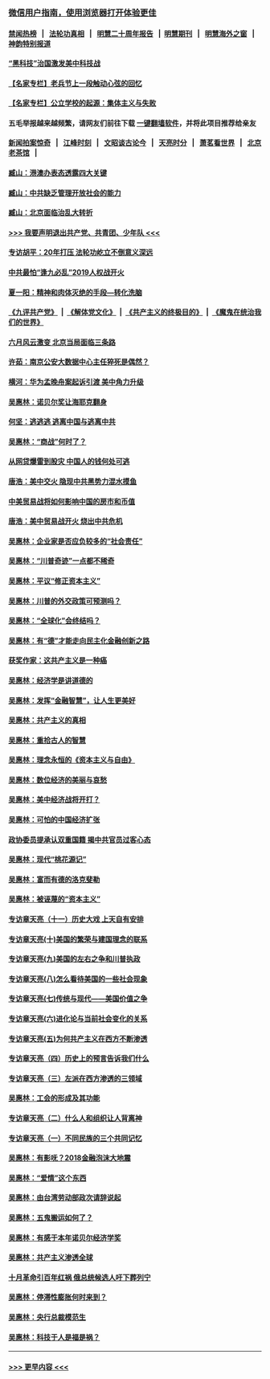 ### [微信用户指南，使用浏览器打开体验更佳](https://github.com/gfw-breaker/banned-news1/blob/master/indexes/wechat-guide.md?t=0)
#### [禁闻热榜](热点新闻.md?t=0)  &nbsp;&nbsp;|&nbsp;&nbsp; [法轮功真相](https://github.com/gfw-breaker/truth/blob/master/README.md?t=0) &nbsp;&nbsp;|&nbsp;&nbsp; [明慧二十周年报告](https://github.com/gfw-breaker/mh-reports/blob/master/README.md?t=0) &nbsp;&nbsp;|&nbsp;&nbsp;[明慧期刊](https://github.com/gfw-breaker/mh-qikan) &nbsp;&nbsp;|&nbsp;&nbsp; [明慧海外之窗](https://github.com/gfw-breaker/mh-news/blob/master/README.md?t=0) &nbsp;&nbsp;|&nbsp;&nbsp; [神韵特别报道](https://github.com/gfw-breaker/mh-news/blob/master/shenyun.md?t=0)
#### [“黑科技”治国激发美中科技战](../pages/nsc423/n11638056.md?t=02060211) 
#### [【名家专栏】老兵节上一段触动心弦的回忆](../pages/nsc423/n11646016.md?t=02060211) 
#### [【名家专栏】公立学校的起源：集体主义与失败](../pages/nsc423/n11601833.md?t=02060211) 
#### 五毛举报越来越频繁，请网友们前往下载 [一键翻墙软件](https://github.com/gfw-breaker/ssr-accounts)，并将此项目推荐给亲友
#### [新闻拍案惊奇](https://github.com/gfw-breaker/banned-news1/blob/master/pages/link4.md) &nbsp;&nbsp;|&nbsp;&nbsp; [江峰时刻](https://github.com/gfw-breaker/banned-news1/blob/master/pages/link4.md) &nbsp;&nbsp;|&nbsp;&nbsp; [文昭谈古论今](https://github.com/gfw-breaker/banned-news1/blob/master/pages/link4.md) &nbsp;&nbsp;|&nbsp;&nbsp; [天亮时分](https://github.com/gfw-breaker/banned-news1/blob/master/pages/link4.md) &nbsp;&nbsp;|&nbsp;&nbsp; [萧茗看世界](https://github.com/gfw-breaker/banned-news1/blob/master/pages/link4.md) &nbsp;&nbsp;|&nbsp;&nbsp; [北京老茶馆](https://github.com/gfw-breaker/banned-news1/blob/master/pages/link4.md) &nbsp;&nbsp;|&nbsp;&nbsp; 
#### [臧山：港澳办表态透露四大关键](../pages/nsc423/n11421628.md?t=02060211) 
#### [臧山：中共缺乏管理开放社会的能力](../pages/nsc423/n11407457.md?t=02060211) 
#### [臧山：北京面临治乱大转折](../pages/nsc423/n11406895.md?t=02060211) 
#### [>>> 我要声明退出共产党、共青团、少年队 <<<](https://github.com/begood0513/goodnews/blob/master/quit/letter.md) 
#### [专访胡平：20年打压 法轮功屹立不倒意义深远](../pages/nsc423/n11398800.md?t=02060211) 
#### [中共最怕“逢九必乱”2019人权战开火](../pages/nsc423/n11385248.md?t=02060211) 
#### [夏一阳：精神和肉体灭绝的手段—转化洗脑](../pages/nsc423/n11368250.md?t=02060211) 
#### [《九评共产党》](https://github.com/begood0513/9ping.md/blob/master/README.md) &nbsp;|&nbsp; [《解体党文化》](../../../../jtdwh.md/blob/master/README.md)  &nbsp;|&nbsp; [《共产主义的终极目的》](../../../../gczydzjmd.md/blob/master/README.md) &nbsp;|&nbsp; [《魔鬼在统治我们的世界》](../../../../mgztzwmdsj.md/blob/master/README.md) 
#### [六月风云激变 北京当局面临三条路](../pages/nsc423/n11313668.md?t=02060211) 
#### [许茹：南京公安大数据中心主任猝死是偶然？](../pages/nsc423/n11064744.md?t=02060211) 
#### [横河：华为孟晚舟案起诉引渡 美中角力升级](../pages/nsc423/n11027230.md?t=02060211) 
#### [吴惠林：诺贝尔奖让海耶克翻身](../pages/nsc423/n10890049.md?t=02060211) 
#### [何坚：逃逃逃 逃离中国与逃离中共](../pages/nsc423/n10592891.md?t=02060211) 
#### [吴惠林：“商战”何时了？](../pages/nsc423/n10573558.md?t=02060211) 
#### [从网贷爆雷到股灾 中国人的钱何处可逃](../pages/nsc423/n10572800.md?t=02060211) 
#### [唐浩：美中交火 隐现中共黑势力混水摸鱼](../pages/nsc423/n10544040.md?t=02060211) 
#### [中美贸易战将如何影响中国的房市和币值](../pages/nsc423/n10543697.md?t=02060211) 
#### [唐浩：美中贸易战开火 烧出中共危机](../pages/nsc423/n10540126.md?t=02060211) 
#### [吴惠林：企业家是否应负较多的“社会责任”](../pages/nsc423/n10535022.md?t=02060211) 
#### [吴惠林：“川普奇迹”一点都不稀奇](../pages/nsc423/n10512808.md?t=02060211) 
#### [吴惠林：平议“修正资本主义”](../pages/nsc423/n10495724.md?t=02060211) 
#### [吴惠林：川普的外交政策可预测吗？](../pages/nsc423/n10462387.md?t=02060211) 
#### [吴惠林：“全球化”会终结吗？](../pages/nsc423/n10452838.md?t=02060211) 
#### [吴惠林：有“德”才能走向民主化金融创新之路](../pages/nsc423/n10432292.md?t=02060211) 
#### [获奖作家：这共产主义是一种癌](../pages/nsc423/n10431541.md?t=02060211) 
#### [吴惠林：经济学是讲道德的](../pages/nsc423/n10398014.md?t=02060211) 
#### [吴惠林：发挥“金融智慧”，让人生更美好](../pages/nsc423/n10375019.md?t=02060211) 
#### [吴惠林：共产主义的真相](../pages/nsc423/n10351394.md?t=02060211) 
#### [吴惠林：重拾古人的智慧](../pages/nsc423/n10337691.md?t=02060211) 
#### [吴惠林：理念永恒的《资本主义与自由》](../pages/nsc423/n10316274.md?t=02060211) 
#### [吴惠林：数位经济的美丽与哀愁](../pages/nsc423/n10292946.md?t=02060211) 
#### [吴惠林：美中经济战将开打？](../pages/nsc423/n10258825.md?t=02060211) 
#### [吴惠林：可怕的中国经济扩张](../pages/nsc423/n10219147.md?t=02060211) 
#### [政协委员提承认双重国籍 揭中共官员过客心态](../pages/nsc423/n10208809.md?t=02060211) 
#### [吴惠林：现代“桃花源记”](../pages/nsc423/n10185234.md?t=02060211) 
#### [吴惠林：富而有德的洛克斐勒](../pages/nsc423/n10142264.md?t=02060211) 
#### [吴惠林：被诬蔑的“资本主义”](../pages/nsc423/n10124816.md?t=02060211) 
#### [专访章天亮（十一）历史大戏 上天自有安排](../pages/nsc423/n10094905.md?t=02060211) 
#### [专访章天亮(十)美国的繁荣与建国理念的联系](../pages/nsc423/n10094899.md?t=02060211) 
#### [专访章天亮(九)美国的左右之争和川普执政](../pages/nsc423/n10094889.md?t=02060211) 
#### [专访章天亮(八)怎么看待美国的一些社会现象](../pages/nsc423/n10094857.md?t=02060211) 
#### [专访章天亮(七)传统与现代——美国价值之争](../pages/nsc423/n10093140.md?t=02060211) 
#### [专访章天亮(六)进化论与当前社会变化的关系](../pages/nsc423/n10092036.md?t=02060211) 
#### [专访章天亮(五)为何共产主义在西方不断渗透](../pages/nsc423/n10083620.md?t=02060211) 
#### [专访章天亮（四）历史上的预言告诉我们什么](../pages/nsc423/n10083606.md?t=02060211) 
#### [专访章天亮（三）左派在西方渗透的三领域](../pages/nsc423/n10081115.md?t=02060211) 
#### [吴惠林：工会的形成及其功能](../pages/nsc423/n10080633.md?t=02060211) 
#### [专访章天亮（二）什么人和组织让人背离神](../pages/nsc423/n10076637.md?t=02060211) 
#### [专访章天亮（一）不同民族的三个共同记忆](../pages/nsc423/n10074188.md?t=02060211) 
#### [吴惠林：有影呒？2018金融泡沫大地震](../pages/nsc423/n10040534.md?t=02060211) 
#### [吴惠林：“爱情”这个东西](../pages/nsc423/n10019423.md?t=02060211) 
#### [吴惠林：由台湾劳动部政次请辞说起](../pages/nsc423/n9979679.md?t=02060211) 
#### [吴惠林：五鬼搬运如何了？](../pages/nsc423/n9925338.md?t=02060211) 
#### [吴惠林：有感于本年诺贝尔经济学奖](../pages/nsc423/n9871883.md?t=02060211) 
#### [吴惠林：共产主义渗透全球](../pages/nsc423/n9812748.md?t=02060211) 
#### [十月革命引百年红祸 俄总统候选人吁下葬列宁](../pages/nsc423/n9810182.md?t=02060211) 
#### [吴惠林：停滞性膨胀何时来到？](../pages/nsc423/n9764136.md?t=02060211) 
#### [吴惠林：央行总裁模范生](../pages/nsc423/n9728134.md?t=02060211) 
#### [吴惠林：科技于人是福是祸？](../pages/nsc423/n9672982.md?t=02060211) 

----
#### [ >>> 更早内容 <<< ](../indexes/nsc423-earlier.md)
